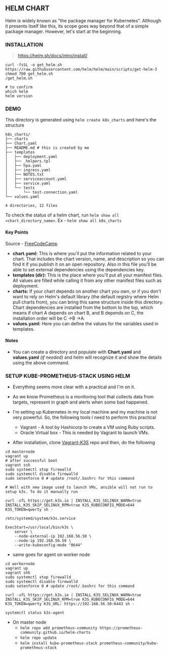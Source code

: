 ## HELM CHART

Helm is widely known as "the package manager for Kubernetes". Although it presents itself like this, its scope goes way beyond that of a simple package manager. However, let's start at the beginning.

### INSTALLATION
> https://helm.sh/docs/intro/install/

```
curl -fsSL -o get_helm.sh https://raw.githubusercontent.com/helm/helm/main/scripts/get-helm-3
chmod 700 get_helm.sh
/get_helm.sh

# to confirm 
which helm
helm version
```

### DEMO

This directory is generated using `helm create k8s_charts` and here's the structure
```
k8s_charts/
├── charts
├── Chart.yaml
├── README.md # this is created by me
├── templates
│   ├── deployment.yaml
│   ├── _helpers.tpl
│   ├── hpa.yaml
│   ├── ingress.yaml
│   ├── NOTES.txt
│   ├── serviceaccount.yaml
│   ├── service.yaml
│   └── tests
│       └── test-connection.yaml
└── values.yaml

4 directories, 12 files

```

To check the status of a helm chart, run `helm show all <chart_directory_name>`. Ex - `helm show all k8s_charts`

#### Key Points
Source - [FreeCodeCamp](https://www.freecodecamp.org/news/what-is-a-helm-chart-tutorial-for-kubernetes-beginners/)

- **chart.yaml:** This is where you'll put the information related to your chart. That includes the chart version, name, and description so you can find it if you publish it on an open repository. Also in this file you'll be able to set external dependencies using the dependencies key.
- **templates (dir):** This is the place where you'll put all your manifest files. All values are filled while calling it from any other manifest files such as deployment.
- **charts:** If your chart depends on another chart you own, or if you don't want to rely on Helm's default library (the default registry where Helm pull charts from), you can bring this same structure inside this directory. Chart dependencies are installed from the bottom to the top, which means if chart A depends on chart B, and B depends on C, the installation order will be C ->B ->A.
- **values.yaml:** Here you can define the values for the variables used in templates.

#### Notes
- You can create a directory and populate with **Chart.yaml** and **values.yaml** *(if needed)* and helm will recognize it and show the details using the above command.

### SETUP KUBE-PROMETHEUS-STACK USING HELM
- Everything seems more clear with a practical and I'm on it.
- As we know Prometheus is a monitoring tool that collects data from targets, represent in graph and alerts when some bad happened.
- I'm setting up Kubernetes in my local machine and my machine is not very powerful. So, the following tools I need to perform this practical
  - Vagrant - A tool by Hashicorp to create a VM using Ruby scripts.
  - Oracle Virtual box - This is needed by Vagrant to launch VMs.

- After installation, clone [Vagrant-K3S](https://github.com/navsin189/vagrant-ansible-k3s.git) repo and then, do the following
```
cd masternode
vagrant up
# after successful boot
vagrant ssh
sudo systemctl stop firewalld
sudo systemctl disable firewalld
sudo setenforce 0 # update /root/.bashrc for this command

# Well with new image used to launch VMs, ansible will not run to setup k3s. To do it manually run

curl -sfL https://get.k3s.io | INSTALL_K3S_SELINUX_WARN=true INSTALL_K3S_SKIP_SELINUX_RPM=true K3S_KUBECONFIG_MODE=644 K3S_TOKEN=qwerty sh -

/etc/systemd/system/k3s.service

ExecStart=/usr/local/bin/k3s \
    server \
    --node-external-ip 192.168.56.50 \
    --node-ip 192.168.56.50 \
    --write-kubeconfig-mode "0644"

```
-  same goes for agent on worker node
```
cd workernode
vagrant up
vagrant shh
sudo systemctl stop firewalld
sudo systemctl disable firewalld
sudo setenforce 0 # update /root/.bashrc for this command

curl -sfL https://get.k3s.io | INSTALL_K3S_SELINUX_WARN=true INSTALL_K3S_SKIP_SELINUX_RPM=true K3S_KUBECONFIG_MODE=644 K3S_TOKEN=qwerty K3S_URL: https://192.168.56.50:6443 sh -

systemctl status k3s-agent
```

- On master node
  - `helm repo add prometheus-community https://prometheus-community.github.io/helm-charts`
  - `helm repo update`
  - `helm install kube-prometheus-stack prometheus-community/kube-prometheus-stack`
